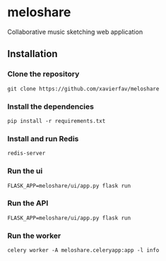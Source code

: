 # meloshare
Collaborative music sketching web application

## Installation
### Clone the repository
```
git clone https://github.com/xavierfav/meloshare
```

### Install the dependencies
```
pip install -r requirements.txt
```

### Install and run Redis
```
redis-server
```

### Run the ui
```
FLASK_APP=meloshare/ui/app.py flask run
```

### Run the API
```
FLASK_APP=meloshare/ui/app.py flask run
```

### Run the worker
```
celery worker -A meloshare.celeryapp:app -l info
```

